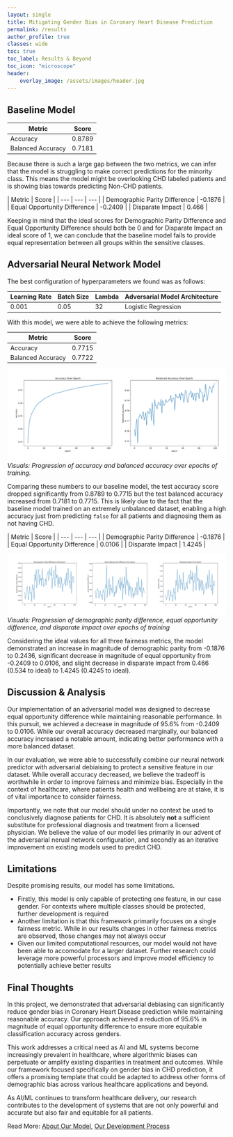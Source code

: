 ```yaml
---
layout: single 
title: Mitigating Gender Bias in Coronary Heart Disease Prediction
permalink: /results
author_profile: true
classes: wide
toc: true
toc_label: Results & Beyond
toc_icon: "microscope"
header:
    overlay_image: /assets/images/header.jpg
---
```

## Baseline Model

| Metric | Score |
| --- | --- |
| Accuracy | 0.8789 | 
| Balanced Accuracy | 0.7181 |

Because there is such a large gap between the two metrics, we can infer that the model is struggling to make correct predictions for the minority class. This means the model might be overlooking CHD labeled patients and is showing bias towards predicting Non-CHD patients.

| Metric | Score |
| --- | --- | --- |
| Demographic Parity Difference | -0.1876 |
| Equal Opportunity Difference | -0.2409 |
| Disparate Impact | 0.466 | 

Keeping in mind that the ideal scores for Demographic Parity Difference and Equal Opportunity Difference should both be 0 and for Disparate Impact an ideal score of 1, we can conclude that the baseline model fails to provide equal representation between all groups within the sensitive classes.

## Adversarial Neural Network Model

The best configuration of hyperparameters we found was as follows:

| Learning Rate | Batch Size | Lambda | Adversarial Model Architecture |
| --- | --- | --- | --- |
| 0.001 | 0.05 | 32 | Logistic Regression |

With this model, we were able to achieve the following  metrics:

| Metric | Score |
| --- | --- |
| Accuracy | 0.7715  | 
| Balanced Accuracy | 0.7722 |

![Accuracy and Balanced Accuracy over Epochs](/assets/images/model_accuracies.png)
*Visuals: Progression of accuracy and balanced accuracy over epochs of training.*

Comparing these numbers to our baseline model, the test accuracy score dropped significantly from 0.8789 to 0.7715 but the test balanced accuracy increased from 0.7181 to 0.7715. This is likely due to the fact that the baseline model trained on an extremely unbalanced dataset, enabling a high accuracy just from predicting `false` for all patients and diagnosing them as not having CHD.

| Metric | Score |
| --- | --- | --- |
| Demographic Parity Difference | -0.1876 |
| Equal Opportunity Difference | 0.0106 |
| Disparate Impact | 1.4245 |

![Fairness Metrics over Epochs](/assets/images/model_fairness.png)
*Visuals: Progression of demographic parity difference, equal opportunity difference, and disparate impact over epochs of training*

Considering the ideal values for all three fairness metrics, the model demonstrated an increase in magnitude of demographic parity from -0.1876 to 0.2436, significant decrease in magnitude of equal opportunity from -0.2409 to 0.0106, and slight decrease in disparate impact from 0.466 (0.534 to ideal) to 1.4245 (0.4245 to ideal).

## Discussion & Analysis

Our implementation of an adversarial model was designed to decrease equal opportunity difference while maintaining reasonable performance. In this pursuit, we achieved a decrease in magnitude of 95.6% from -0.2409 to 0.0106. While our overall accuracy decreased marginally, our balanced accuracy increased a notable amount, indicating better performance with a more balanced dataset.

In our evaluation, we were able to successfully combine our neural network predictor with adversarial debiaising to protect a sensitive feature in our dataset. While overall accuracy decreased, we believe the tradeoff is worthwhile in order to improve fairness and minimize bias. Especially in the context of healthcare, where patients health and wellbeing are at stake, it is of vital importance to consider fairness.

Importantly, we note that our model should under no context be used to conclusively diagnose patients for CHD. It is absolutely **not** a sufficient substitute for professional diagnosis and treatment from a licensed physician. We believe the value of our model lies primarily in our advent of the adversarial nerual network configuration, and secondly as an iterative improvement on existing models used to predict CHD.

## Limitations

Despite promising results, our model has some limitations.
- Firstly, this model is only capable of protecting one feature, in our case gender. For contexts where multiple classes should be protected, further development is required
- Another limitation is that this framework primarily focuses on a single fairness metric. While in our results changes in other fairness metrics are observed, those changes may not always occur
- Given our limited computational resources, our model would not have been able to accomodate for a larger dataset. Further research could leverage more powerful processors and improve model efficiency to potentially achieve better results

## Final Thoughts

In this project, we demonstrated that adversarial debiasing can significantly reduce gender bias in Coronary Heart Disease prediction while maintaining reasonable accuracy. Our approach achieved a reduction of 95.6% in magnitude of equal opportunity difference to ensure more equitable classification accuracy across genders.

This work addresses a critical need as AI and ML systems become increasingly prevalent in healthcare, where algorithmic biases can perpetuate or amplify existing disparities in treatment and outcomes. While our framework focused specifically on gender bias in CHD prediction, it offers a promising template that could be adapted to address other forms of demographic bias across various healthcare applications and beyond.

As AI/ML continues to transform healthcare delivery, our research contributes to the development of systems that are not only powerful and accurate but also fair and equitable for all patients.

Read More: [About Our Model](/project), [Our Development Process](/development)
